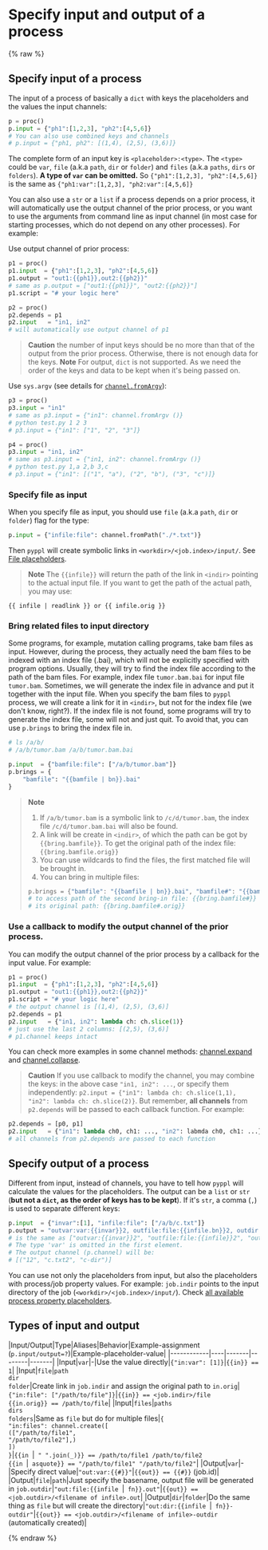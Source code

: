 # Specify input and output of a process
<!-- toc -->

{% raw %}
## Specify input of a process

The input of a process of basically a `dict` with keys the placeholders and the values the input channels:

```python
p = proc()
p.input = {"ph1":[1,2,3], "ph2":[4,5,6]}
# You can also use combined keys and channels
# p.input = {"ph1, ph2": [(1,4), (2,5), (3,6)]}
```

The complete form of an input key is `<placeholder>:<type>`. The `<type>` could be `var`, `file` (a.k.a `path`, `dir` or `folder`) and `files` (a.k.a `paths`, `dirs` or `folders`). **A type of `var` can be omitted.** So `{"ph1":[1,2,3], "ph2":[4,5,6]}` is the same as `{"ph1:var":[1,2,3], "ph2:var":[4,5,6]}`

You can also use a `str` or a `list` if a process depends on a prior process, it will automatically use the output channel of the prior process, or you want to use the arguments from command line as input channel (in most case for starting processes, which do not depend on any other processes). For example:

Use output channel of prior process:
```python
p1 = proc()
p1.input  = {"ph1":[1,2,3], "ph2":[4,5,6]}
p1.output = "out1:{{ph1}},out2:{{ph2}}"
# same as p.output = ["out1:{{ph1}}", "out2:{{ph2}}"]
p1.script = "# your logic here"

p2 = proc()
p2.depends = p1
p2.input   = "in1, in2"  
# will automatically use output channel of p1
```
> **Caution** the number of input keys should be no more than that of the output from the prior process. Otherwise, there is not enough data for the keys.
> **Note** For output, `dict` is not supported. As we need the order of the keys and data to be kept when it's being passed on.

Use `sys.argv` (see details for [`channel.fromArgv`](https://pwwang.gitbooks.io/pyppl/content/channels.html#initialize-a-channel)):
```python
p3 = proc()
p3.input = "in1"
# same as p3.input = {"in1": channel.fromArgv ()}
# python test.py 1 2 3
# p3.input = {"in1": ["1", "2", "3"]}

p4 = proc()
p3.input = "in1, in2"
# same as p3.input = {"in1, in2": channel.fromArgv ()}
# python test.py 1,a 2,b 3,c
# p3.input = {"in1": [("1", "a"), ("2", "b"), ("3", "c")]}
```

### Specify file as input
When you specify file as input, you should use `file` (a.k.a `path`, `dir` or `folder`) flag for the type: 
```python
p.input = {"infile:file": channel.fromPath("./*.txt")}
```
Then `pyppl` will create symbolic links in `<workdir>/<job.index>/input/`. See [File placeholders](https://pwwang.gitbooks.io/pyppl/placeholders.html#file-placeholders).

> **Note** The `{{infile}}`
 will return the path of the link in `<indir>` pointing to the actual input file. If you want to get the path of the actual path, you may use: 
```
{{ infile | readlink }} or {{ infile.orig }}
```


### Bring related files to input directory
Some programs, for example, mutation calling programs, take bam files as input. However, during the process, they actually need the bam files to be indexed with an index file (.bai), which will not be explicitly specified with program options. Usually, they will try to find the index file according to the path of the bam files. For example, index file `tumor.bam.bai` for input file `tumor.bam`. Sometimes, we will generate the index file in advance and put it together with the input file. When you specify the bam files to `pyppl` process, we will create a link for it in `<indir>`, but not for the index file (we don't know, right?). If the index file is not found, some programs will try to generate the index file, some will not and just quit. To avoid that, you can use `p.brings` to bring the index file in.
```python
# ls /a/b/
# /a/b/tumor.bam /a/b/tumor.bam.bai

p.input  = {"bamfile:file": ["/a/b/tumor.bam"]}
p.brings = {
	"bamfile": "{{bamfile | bn}}.bai"
}
```

> **Note** 
> 1. If `/a/b/tumor.bam` is a symbolic link to `/c/d/tumor.bam`, the index file `/c/d/tumor.bam.bai` will also be found.
> 2. A link will be create in `<indir>`, of which the path can be got by `{{bring.bamfile}}`. To get the original path of the index file: `{{bring.bamfile.orig}}`
> 3. You can use wildcards to find the files, the first matched file will be brought in.
> 4. You can bring in multiple files:
> ```python
> p.brings = {"bamfile": "{{bamfile | bn}}.bai", "bamfile#": "{{bamfile | bn}}.bai2"}
> # to access path of the second bring-in file: {{bring.bamfile#}}
> # its original path: {{bring.bamfile#.orig}}
> ```

### Use a callback to modify the output channel of the prior process.
You can modify the output channel of the prior process by a callback for the input value. For example:
```python
p1 = proc()
p1.input  = {"ph1":[1,2,3], "ph2":[4,5,6]}
p1.output = "out1:{{ph1}},out2:{{ph2}}"
p1.script = "# your logic here"
# the output channel is [(1,4), (2,5), (3,6)]
p2.depends = p1
p2.input   = {"in1, in2": lambda ch: ch.slice(1)}  
# just use the last 2 columns: [(2,5), (3,6)]
# p1.channel keeps intact
```
You can check more examples in some channel methods: [channel.expand](https://pwwang.gitbooks.io/pyppl/channels.html#expand-a-channel-by-directory) and [channel.collapse](https://pwwang.gitbooks.io/pyppl/channels.html#collapse-a-channel-by-files-in-a-common-ancestor-directory).

> **Caution** If you use callback to modify the channel, you may combine the keys: in the above case `"in1, in2": ...`, or specify them independently: `p2.input = {"in1": lambda ch: ch.slice(1,1), "in2": lambda ch: ch.slice(2)}`. But remember, **all channels** from `p2.depends` will be passed to each callback function. For example:
```python
p2.depends = [p0, p1]
p2.input   = {"in1": lambda ch0, ch1: ..., "in2": labmda ch0, ch1: ...}
# all channels from p2.depends are passed to each function
```

## Specify output of a process
Different from input, instead of channels, you have to tell how `pyppl` will calculate the values for the placeholders. The output can be a `list` or `str` (**but not a `dict`, as the order of keys has to be kept**). If it's `str`, a comma (`,`) is used to separate different keys:
```python
p.input  = {"invar":[1], "infile:file": ["/a/b/c.txt"]}
p.output = "outvar:var:{{invar}}2, outfile:file:{{infile.bn}}2, outdir:dir:{{indir.fn}}-dir"
# is the same as ["outvar:{{invar}}2", "outfile:file:{{infile}}2", "outdir:dir:{{indir}}2"]
# The type 'var' is omitted in the first element.
# The output channel (p.channel) will be:
# [("12", "c.txt2", "c-dir")]
```
You can use not only the placeholders from input, but also the placeholders with process/job property values. For example: `job.indir` points to the input directory of the job (`<workdir>/<job.index>/input/`). Check [all available process property placeholders](https://pwwang.gitbooks.io/pyppl/placeholders.html#proc-property-placeholders).

## Types of input and output
|Input/Output|Type|Aliases|Behavior|Example-assignment (`p.input/output=?`)|Example-placeholder-value|
|------------|----|-------|--------|-------|
|Input|`var`|-|Use the value directly|`{"in:var": [1]}`|`{{in}} == 1`|
|Input|`file`|`path`<br />`dir`<br />`folder`|Create link in `job.indir` and assign the original path to `in.orig`|`{"in:file": ["/path/to/file"]}`|`{{in}} == <job.indir>/file`<br />`{{in.orig}} == /path/to/file`|
|Input|`files`|`paths`<br />`dirs`<br />`folders`|Same as `file` but do for multiple files|`{`<br />`"in:files": channel.create([`<br />`(["/path/to/file1", `<br />`"/path/to/file2"],)`<br />`])`<br />`}`|`{{in `&#124;` " ".join(_)}} == /path/to/file1 /path/to/file2`<br />`{{in `&#124;` asquote}} == "/path/to/file1" "/path/to/file2"`|
|Output|`var`|-|Specify direct value|`"out:var:{{#}}"`|`{{out}} == {{#}}` (job.id)|
|Output|`file`|`path`|Just specify the basename, output file will be generated in `job.outdir`|`"out:file:{{infile `&#124;` fn}}.out"`|`{{out}} == <job.outdir>/<filename of infile>.out`|
|Output|`dir`|`folder`|Do the same thing as `file` but will create the directory|`"out:dir:{{infile `&#124;` fn}}-outdir"`|`{{out}} == <job.outdir>/<filename of infile>-outdir` <br />(automatically created)|


{% endraw %}

